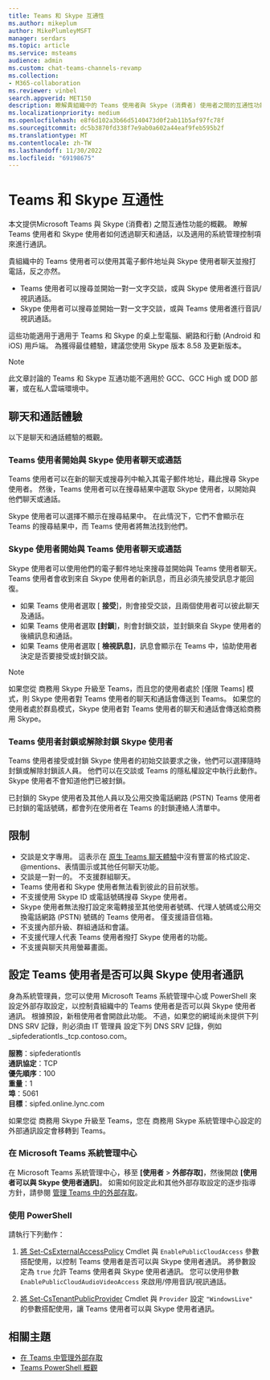 ```yaml
---
title: Teams 和 Skype 互通性
ms.author: mikeplum
author: MikePlumleyMSFT
manager: serdars
ms.topic: article
ms.service: msteams
audience: admin
ms.custom: chat-teams-channels-revamp
ms.collection:
- M365-collaboration
ms.reviewer: vinbel
search.appverid: MET150
description: 瞭解貴組織中的 Teams 使用者與 Skype (消費者) 使用者之間的互通性功能。
ms.localizationpriority: medium
ms.openlocfilehash: e8f6d102a3b66d5140473d0f2ab11b5af97fc78f
ms.sourcegitcommit: dc5b3870fd338f7e9ab0a602a44eaf9feb595b2f
ms.translationtype: MT
ms.contentlocale: zh-TW
ms.lasthandoff: 11/30/2022
ms.locfileid: "69198675"
---
```

# <a name="teams-and-skype-interoperability"></a>Teams 和 Skype 互通性

本文提供Microsoft Teams 與 Skype (消費者) 之間互通性功能的概觀。 瞭解 Teams 使用者和 Skype 使用者如何透過聊天和通話，以及適用的系統管理控制項來進行通訊。

貴組織中的 Teams 使用者可以使用其電子郵件地址與 Skype 使用者聊天並撥打電話，反之亦然。

- Teams 使用者可以搜尋並開始一對一文字交談，或與 Skype 使用者進行音訊/視訊通話。
- Skype 使用者可以搜尋並開始一對一文字交談，或與 Teams 使用者進行音訊/視訊通話。

這些功能適用于適用于 Teams 和 Skype 的桌上型電腦、網路和行動 (Android 和 iOS) 用戶端。 為獲得最佳體驗，建議您使用 Skype 版本 8.58 及更新版本。

> [!NOTE]
> 此文章討論的 Teams 和 Skype 互通功能不適用於 GCC、GCC High 或 DOD 部署，或在私人雲端環境中。

## <a name="chat-and-calling-experience"></a>聊天和通話體驗

以下是聊天和通話體驗的概觀。

### <a name="teams-user-starts-a-chat-or-call-with-a-skype-user"></a>Teams 使用者開始與 Skype 使用者聊天或通話

Teams 使用者可以在新的聊天或搜尋列中輸入其電子郵件地址，藉此搜尋 Skype 使用者。  然後，Teams 使用者可以在搜尋結果中選取 Skype 使用者，以開始與他們聊天或通話。

Skype 使用者可以選擇不顯示在搜尋結果中。 在此情況下，它們不會顯示在 Teams 的搜尋結果中，而 Teams 使用者將無法找到他們。

### <a name="skype-user-starts-a-chat-or-call-with-a-teams-user"></a>Skype 使用者開始與 Teams 使用者聊天或通話

Skype 使用者可以使用他們的電子郵件地址來搜尋並開始與 Teams 使用者聊天。 Teams 使用者會收到來自 Skype 使用者的新訊息，而且必須先接受訊息才能回復。

- 如果 Teams 使用者選取 [ **接受**]，則會接受交談，且兩個使用者可以彼此聊天及通話。
- 如果 Teams 使用者選取 **[封鎖**]，則會封鎖交談，並封鎖來自 Skype 使用者的後續訊息和通話。
- 如果 Teams 使用者選取 [ **檢視訊息]**，訊息會顯示在 Teams 中，協助使用者決定是否要接受或封鎖交談。

> [!NOTE]
> 如果您從 商務用 Skype 升級至 Teams，而且您的使用者處於 [僅限 Teams] 模式，則 Skype 使用者對 Teams 使用者的聊天和通話會傳送到 Teams。 如果您的使用者處於群島模式，Skype 使用者對 Teams 使用者的聊天和通話會傳送給商務用 Skype。

### <a name="teams-user-blocks-or-unblocks-a-skype-user"></a>Teams 使用者封鎖或解除封鎖 Skype 使用者

Teams 使用者接受或封鎖 Skype 使用者的初始交談要求之後，他們可以選擇隨時封鎖或解除封鎖該人員。 他們可以在交談或 Teams 的隱私權設定中執行此動作。 Skype 使用者不會知道他們已被封鎖。

已封鎖的 Skype 使用者及其他人員以及公用交換電話網路 (PSTN) Teams 使用者已封鎖的電話號碼，都會列在使用者在 Teams 的封鎖連絡人清單中。

## <a name="limitations"></a>限制

- 交談是文字專用。 這表示在 [原生 Teams 聊天體驗](native-chat-for-external-users.md)中沒有豐富的格式設定、@mentions、表情圖示或其他任何聊天功能。
- 交談是一對一的。 不支援群組聊天。
- Teams 使用者和 Skype 使用者無法看到彼此的目前狀態。
- 不支援使用 Skype ID 或電話號碼搜尋 Skype 使用者。
- Skype 使用者無法撥打設定來電轉接至其他使用者號碼、代理人號碼或公用交換電話網路 (PSTN) 號碼的 Teams 使用者。  僅支援語音信箱。
- 不支援內部升級、群組通話和會議。
- 不支援代理人代表 Teams 使用者撥打 Skype 使用者的功能。
- 不支援與聊天共用螢幕畫面。

## <a name="set-whether-teams-users-can-communicate-with-skype-users"></a>設定 Teams 使用者是否可以與 Skype 使用者通訊

身為系統管理員，您可以使用 Microsoft Teams 系統管理中心或 PowerShell 來設定外部存取設定，以控制貴組織中的 Teams 使用者是否可以與 Skype 使用者通訊。 根據預設，新租使用者會開啟此功能。 不過，如果您的網域尚未提供下列 DNS SRV 記錄，則必須由 IT 管理員 設定下列 DNS SRV 記錄，例如 _sipfederationtls._tcp.contoso.com。  

**服務**：sipfederationtls<br/>
**通訊協定**：TCP<br/>
**優先順序**：100<br/>
**重量**：1<br/>
**埠**：5061<br/>
**目標**：sipfed.online.lync.com

如果您從 商務用 Skype 升級至 Teams，您在 商務用 Skype 系統管理中心設定的外部通訊設定會移轉到 Teams。

### <a name="in-the-microsoft-teams-admin-center"></a>在 Microsoft Teams 系統管理中心

在 Microsoft Teams 系統管理中心，移至 **[使用者**  >  **外部存取]**，然後開啟 **[使用者可以與 Skype 使用者通訊]**。 如需如何設定此和其他外部存取設定的逐步指導方針，請參閱 [管理 Teams 中的外部存取](./manage-external-access.md#allow-or-block-domains)。

### <a name="using-powershell"></a>使用 PowerShell

請執行下列動作： 
1. [將 Set-CsExternalAccessPolicy](/powershell/module/skype/set-csexternalaccesspolicy) Cmdlet 與 ```EnablePublicCloudAccess``` 參數搭配使用，以控制 Teams 使用者是否可以與 Skype 使用者通訊。 將參數設定為 ```true``` 允許 Teams 使用者與 Skype 使用者通訊。 您可以使用參數 ```EnablePublicCloudAudioVideoAccess``` 來啟用/停用音訊/視訊通話。

2. [將 Set-CsTenantPublicProvider](/powershell/module/skype/Set-CsTenantPublicProvider) Cmdlet 與 ```Provider``` 設定 ```"WindowsLive"``` 的參數搭配使用，讓 Teams 使用者可以與 Skype 使用者通訊。

## <a name="related-topics"></a>相關主題

- [在 Teams 中管理外部存取](manage-external-access.md)
- [Teams PowerShell 概觀](teams-powershell-overview.md)
